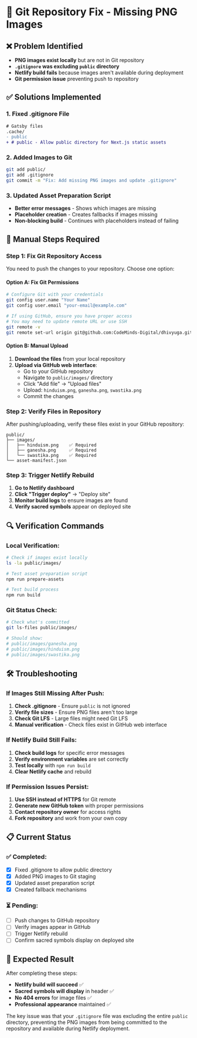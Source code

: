 # 🔧 Git Repository Fix - Missing PNG Images

## ❌ Problem Identified
- **PNG images exist locally** but are not in Git repository
- **`.gitignore` was excluding `public` directory** 
- **Netlify build fails** because images aren't available during deployment
- **Git permission issue** preventing push to repository

## ✅ Solutions Implemented

### 1. **Fixed .gitignore File**
```diff
# Gatsby files
.cache/
- public
+ # public - Allow public directory for Next.js static assets
```

### 2. **Added Images to Git**
```bash
git add public/
git add .gitignore
git commit -m "Fix: Add missing PNG images and update .gitignore"
```

### 3. **Updated Asset Preparation Script**
- **Better error messages** - Shows which images are missing
- **Placeholder creation** - Creates fallbacks if images missing
- **Non-blocking build** - Continues with placeholders instead of failing

## 🚀 Manual Steps Required

### **Step 1: Fix Git Repository Access**
You need to push the changes to your repository. Choose one option:

#### **Option A: Fix Git Permissions**
```bash
# Configure Git with your credentials
git config user.name "Your Name"
git config user.email "your-email@example.com"

# If using GitHub, ensure you have proper access
# You may need to update remote URL or use SSH
git remote -v
git remote set-url origin git@github.com:CodeMinds-Digital/dhivyuga.git
```

#### **Option B: Manual Upload**
1. **Download the files** from your local repository
2. **Upload via GitHub web interface**:
   - Go to your GitHub repository
   - Navigate to `public/images/` directory
   - Click "Add file" → "Upload files"
   - Upload: `hinduism.png`, `ganesha.png`, `swastika.png`
   - Commit the changes

### **Step 2: Verify Files in Repository**
After pushing/uploading, verify these files exist in your GitHub repository:
```
public/
├── images/
│   ├── hinduism.png    ✅ Required
│   ├── ganesha.png     ✅ Required
│   └── swastika.png    ✅ Required
└── asset-manifest.json
```

### **Step 3: Trigger Netlify Rebuild**
1. **Go to Netlify dashboard**
2. **Click "Trigger deploy"** → "Deploy site"
3. **Monitor build logs** to ensure images are found
4. **Verify sacred symbols** appear on deployed site

## 🔍 Verification Commands

### **Local Verification:**
```bash
# Check if images exist locally
ls -la public/images/

# Test asset preparation script
npm run prepare-assets

# Test build process
npm run build
```

### **Git Status Check:**
```bash
# Check what's committed
git ls-files public/images/

# Should show:
# public/images/ganesha.png
# public/images/hinduism.png  
# public/images/swastika.png
```

## 🛠️ Troubleshooting

### **If Images Still Missing After Push:**
1. **Check .gitignore** - Ensure `public` is not ignored
2. **Verify file sizes** - Ensure PNG files aren't too large
3. **Check Git LFS** - Large files might need Git LFS
4. **Manual verification** - Check files exist in GitHub web interface

### **If Netlify Build Still Fails:**
1. **Check build logs** for specific error messages
2. **Verify environment variables** are set correctly
3. **Test locally** with `npm run build`
4. **Clear Netlify cache** and rebuild

### **If Permission Issues Persist:**
1. **Use SSH instead of HTTPS** for Git remote
2. **Generate new GitHub token** with proper permissions
3. **Contact repository owner** for access rights
4. **Fork repository** and work from your own copy

## 📋 Current Status

### ✅ **Completed:**
- [x] Fixed .gitignore to allow public directory
- [x] Added PNG images to Git staging
- [x] Updated asset preparation script
- [x] Created fallback mechanisms

### ⏳ **Pending:**
- [ ] Push changes to GitHub repository
- [ ] Verify images appear in GitHub
- [ ] Trigger Netlify rebuild
- [ ] Confirm sacred symbols display on deployed site

## 🎯 Expected Result

After completing these steps:
- **Netlify build will succeed** ✅
- **Sacred symbols will display** in header ✅
- **No 404 errors** for image files ✅
- **Professional appearance** maintained ✅

The key issue was that your `.gitignore` file was excluding the entire `public` directory, preventing the PNG images from being committed to the repository and available during Netlify deployment.
